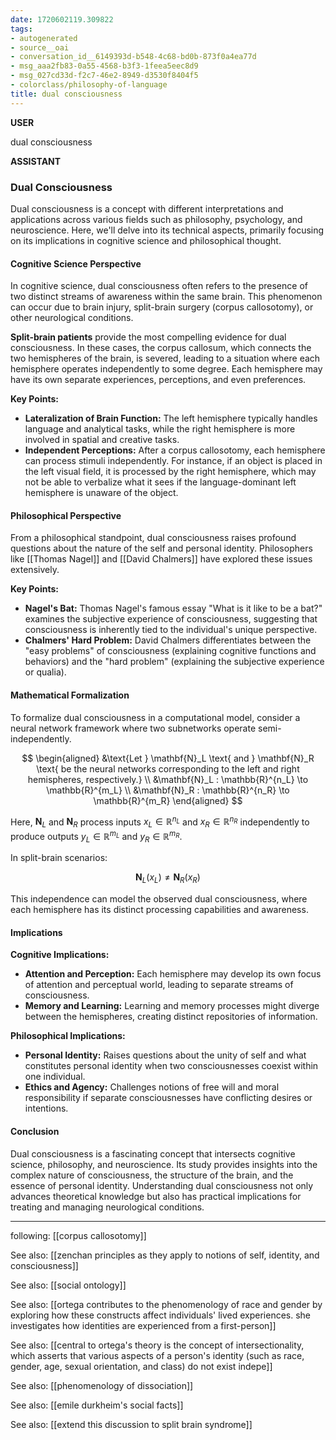 ```yaml
---
date: 1720602119.309822
tags:
- autogenerated
- source__oai
- conversation_id__6149393d-b548-4c68-bd0b-873f0a4ea77d
- msg_aaa2fb83-0a55-4568-b3f3-1feea5eec8d9
- msg_027cd33d-f2c7-46e2-8949-d3530f8404f5
- colorclass/philosophy-of-language
title: dual consciousness
---
```


**USER**

dual consciousness


**ASSISTANT**

### Dual Consciousness

Dual consciousness is a concept with different interpretations and applications across various fields such as philosophy, psychology, and neuroscience. Here, we'll delve into its technical aspects, primarily focusing on its implications in cognitive science and philosophical thought.

#### Cognitive Science Perspective

In cognitive science, dual consciousness often refers to the presence of two distinct streams of awareness within the same brain. This phenomenon can occur due to brain injury, split-brain surgery (corpus callosotomy), or other neurological conditions. 

**Split-brain patients** provide the most compelling evidence for dual consciousness. In these cases, the corpus callosum, which connects the two hemispheres of the brain, is severed, leading to a situation where each hemisphere operates independently to some degree. Each hemisphere may have its own separate experiences, perceptions, and even preferences.

**Key Points:**
- **Lateralization of Brain Function:** The left hemisphere typically handles language and analytical tasks, while the right hemisphere is more involved in spatial and creative tasks.
- **Independent Perceptions:** After a corpus callosotomy, each hemisphere can process stimuli independently. For instance, if an object is placed in the left visual field, it is processed by the right hemisphere, which may not be able to verbalize what it sees if the language-dominant left hemisphere is unaware of the object.

#### Philosophical Perspective

From a philosophical standpoint, dual consciousness raises profound questions about the nature of the self and personal identity. Philosophers like [[Thomas Nagel]] and [[David Chalmers]] have explored these issues extensively.

**Key Points:**
- **Nagel's Bat:** Thomas Nagel's famous essay "What is it like to be a bat?" examines the subjective experience of consciousness, suggesting that consciousness is inherently tied to the individual's unique perspective.
- **Chalmers' Hard Problem:** David Chalmers differentiates between the "easy problems" of consciousness (explaining cognitive functions and behaviors) and the "hard problem" (explaining the subjective experience or qualia).

#### Mathematical Formalization

To formalize dual consciousness in a computational model, consider a neural network framework where two subnetworks operate semi-independently.

$$
\begin{aligned}
&\text{Let } \mathbf{N}_L \text{ and } \mathbf{N}_R \text{ be the neural networks corresponding to the left and right hemispheres, respectively.} \\
&\mathbf{N}_L : \mathbb{R}^{n_L} \to \mathbb{R}^{m_L} \\
&\mathbf{N}_R : \mathbb{R}^{n_R} \to \mathbb{R}^{m_R}
\end{aligned}
$$

Here, $\mathbf{N}_L$ and $\mathbf{N}_R$ process inputs $x_L \in \mathbb{R}^{n_L}$ and $x_R \in \mathbb{R}^{n_R}$ independently to produce outputs $y_L \in \mathbb{R}^{m_L}$ and $y_R \in \mathbb{R}^{m_R}$.

In split-brain scenarios:

$$
\mathbf{N}_L(x_L) \ne \mathbf{N}_R(x_R)
$$

This independence can model the observed dual consciousness, where each hemisphere has its distinct processing capabilities and awareness.

#### Implications

**Cognitive Implications:**
- **Attention and Perception:** Each hemisphere may develop its own focus of attention and perceptual world, leading to separate streams of consciousness.
- **Memory and Learning:** Learning and memory processes might diverge between the hemispheres, creating distinct repositories of information.

**Philosophical Implications:**
- **Personal Identity:** Raises questions about the unity of self and what constitutes personal identity when two consciousnesses coexist within one individual.
- **Ethics and Agency:** Challenges notions of free will and moral responsibility if separate consciousnesses have conflicting desires or intentions.

#### Conclusion

Dual consciousness is a fascinating concept that intersects cognitive science, philosophy, and neuroscience. Its study provides insights into the complex nature of consciousness, the structure of the brain, and the essence of personal identity. Understanding dual consciousness not only advances theoretical knowledge but also has practical implications for treating and managing neurological conditions.


---


following: [[corpus callosotomy]]

See also: [[zenchan principles as they apply to notions of self, identity, and consciousness]]


See also: [[social ontology]]


See also: [[ortega contributes to the phenomenology of race and gender by exploring how these constructs affect individuals' lived experiences. she investigates how identities are experienced from a first-person]]


See also: [[central to ortega's theory is the concept of intersectionality, which asserts that various aspects of a person's identity (such as race, gender, age, sexual orientation, and class) do not exist indepe]]


See also: [[phenomenology of dissociation]]


See also: [[emile durkheim's social facts]]


See also: [[extend this discussion to split brain syndrome]]